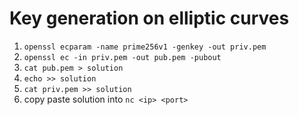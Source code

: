 # Key generation on elliptic curves

1. `openssl ecparam -name prime256v1 -genkey -out priv.pem`
2. `openssl ec -in priv.pem -out pub.pem -pubout`
3. `cat pub.pem > solution`
4. `echo >> solution`
5. `cat priv.pem >> solution`
6. copy paste solution into `nc <ip> <port>`